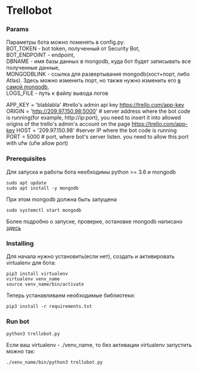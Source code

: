 # Trellobot

### Params

Параметры бота можно поменять в config.py:                                                                             
BOT_TOKEN - bot token, полученный от Security Bot,                                              
BOT_ENDPOINT - endpoint,                                                                      
DBNAME - имя базы данных в mongodb, куда бот будет записывать все полученные данные,                               
MONGODBLINK - ссылка для развертывания mongodb(хост+порт, либо Atlas). Здесь можно изменить порт, но также нужно изменить его [в самой mongodb](https://www.digitalocean.com/community/tutorials/how-to-install-mongodb-on-ubuntu-18-04-ru),               
LOGS_FILE - путь к файлу вывода логов

APP_KEY = 'blablabla' #trello's admin api key https://trello.com/app-key                                                     
ORIGIN = 'http://209.97.150.98:5000' # server address where the bot code is running(for example, http://ip:port), you need to insert it into allowed origins of the  trello's admin's account on the page https://trello.com/app-key
HOST = '209.97.150.98' #server IP where the bot code is running                                                      
PORT = 5000 # port, where bot's server listen. you need to allow this port with ufw (ufw allow port)                                                                         

### Prerequisites

Для запуска и работы бота необходимы python >= 3.6 и mongodb

```
sudo apt update
sudo apt install -y mongodb
```
При этом mongodb должна быть запущена

```
sudo systemctl start mongodb
```
Более подробно о запуске, проверке, остановке mongodb написано [здесь](https://www.digitalocean.com/community/tutorials/how-to-install-mongodb-on-ubuntu-18-04-ru)

### Installing
Для начала нужно установить(если нет), создать и активировать virtualenv для бота:

```
pip3 install virtualenv
virtualenv venv_name
source venv_name/bin/activate
```

Теперь устанавливаем необходимые библиотеки:
```
pip3 install -r requirements.txt
```
### Run bot
```
python3 trellobot.py
```
Если ваш virtualenv - ./venv_name, то без активации virtualenv запустить можно так:
```
./venv_name/bin/python3 trellobot.py
```
